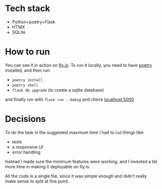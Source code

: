 
# Tech stack

- Python+poetry+Flask
- HTMX
- SQLite

# How to run

You can see it in action on [fly.io](https://secret-santa.fly.dev/).
To run it locally, you need to have [poetry](https://python-poetry.org/) installed, and then run:
- `poetry install`
- `poetry shell`
- `flask db upgrade`  (to create a sqlite database)

and finally run with `flask run --debug` and check [localhost:5000](http://localhost:5000/)

# Decisions

To do the task in the suggested maximum time I had to cut things like:
- tests
- a responsive UI
- error handling

Instead I made sure the minimum features were working, and I invested a bit more time in making it deployable on fly.io.

All the code is a single file, since it was simple enough and didn't really make sense to split at this point.
